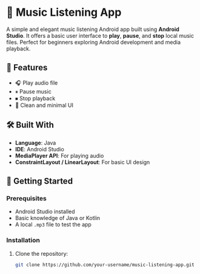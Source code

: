 # 🎵 Music Listening App

A simple and elegant music listening Android app built using **Android Studio**. It offers a basic user interface to **play**, **pause**, and **stop** local music files. Perfect for beginners exploring Android development and media playback.

## 📱 Features

- 🎧 Play audio file
- ⏸ Pause music
- ⏹ Stop playback
- 📱 Clean and minimal UI

## 🛠 Built With

- **Language**: Java 
- **IDE**: Android Studio
- **MediaPlayer API**: For playing audio
- **ConstraintLayout / LinearLayout**: For basic UI design


## 🚀 Getting Started

### Prerequisites

- Android Studio installed
- Basic knowledge of Java or Kotlin
- A local `.mp3` file to test the app

### Installation

1. Clone the repository:
   ```bash
   git clone https://github.com/your-username/music-listening-app.git
